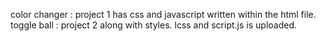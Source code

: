 color changer : project 1 has css and javascript written within the html file.  
toggle ball : project 2 along with styles. lcss and script.js is uploaded.  
